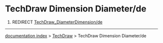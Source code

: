 # TechDraw Dimension Diameter/de
1.  REDIRECT [TechDraw\_DiameterDimension/de](TechDraw_DiameterDimension/de.md)

---
[documentation index](../README.md) > [TechDraw](TechDraw_Workbench.md) > TechDraw Dimension Diameter/de

